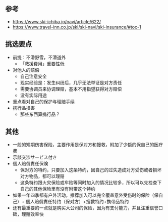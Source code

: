 ## 参考
- https://www.ski-ichiba.jp/navi/article/622/
- https://www.travel-inn.co.jp/ski/ski-navi/ski-insurance/#toc-1

## 挑选要点
- 前提：不滑野雪，不滑道外
  - 「救援費用」重要性低
- 对他人的赔偿
  - 自己注意安全
  - 现实经验是：发生纠纷后，几乎无法举证是对方责任
  - 需要协调员来协调理赔，基本不用指望获得对方赔偿
  - 没有实际用途
- 重点看对自己的保护与理赔手续
- 携行品損害
  - 那些东西算携行品？

## 其他
- 一般的短期伤害保险，主要作用是保对方和搜救，附加了少额的保自己的医疗费
- 示談交渉サービス付き
- 個人賠償責任保険
  - 保对方的特约，只要加入这条特约，因自己的过失造成对方受伤或者损坏对方物品，都可以理赔
  - 这条特约跟火灾保险或车险等同时加入的情况比较多，所以可以先检查下自己的其他保险里有没有附带这个特约
- 如果一年四季都有户外活动，推荐加入可以完全覆盖意外受伤时的保险（保自己）+ 個人賠償責任特约（保对方）+搜救特约+携带品特约
- 还有最重要的一点就是购买大公司的保险，因为有支付能力，并且注重信誉口碑，理赔效率快
